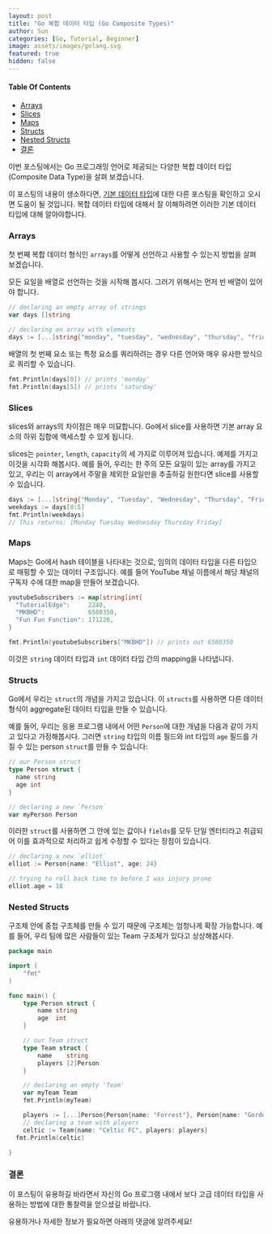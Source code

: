 ```yaml
---
layout: post
title: "Go 복합 데이터 타입 (Go Composite Types)"
author: Sun
categories: [Go, Tutorial, Beginner]
image: assets/images/golang.svg
featured: true
hidden: false
---
```

<div class="toc">
  <h4>Table Of Contents</h4>
  <nav id="TableOfContents">
    <ul>
      <li>
        <a href="#arrays">Arrays</a>
      </li>
      <li>
        <a href="#slices">Slices</a>
      </li>
      <li>
        <a href="#maps">Maps</a>
      </li>
      <li>
        <a href="#structs">Structs</a>
      </li>
      <li>
        <a href="#nestedStructs">Nested Structs</a>
      </li>
      <li>
        <a href="#conclusion">결론</a>
      </li>
    </ul>
  </nav>
</div>

이번 포스팅에서는 Go 프로그래밍 언어로 제공되는 다양한 복합 데이터 타입 (Composite Data Type)을 살펴 보겠습니다.

이 포스팅의 내용이 생소하다면, [기본 데이터 타입](../Ch02-Basic-Types-Tutorial)에 대한 다른 포스팅을 확인하고 오시면 도움이 될 것입니다. 
복합 데이터 타입에 대해서 잘 이해하려면 이러한 기본 데이터 타입에 대해 알아야합니다.

<h3 id="arrays">
  <a href="#arrays"></a>
  Arrays
</h3>

첫 번째 복합 데이터 형식인 `arrays`를 어떻게 선언하고 사용할 수 있는지 방법을 살펴 보겠습니다.

모든 요일을 배열로 선언하는 것을 시작해 봅시다. 그러기 위해서는 먼저 빈 배열이 있어야 합니다.

```go
// declaring an empty array of strings
var days []string

// declaring an array with elements
days := [...]string{"monday", "tuesday", "wednesday", "thursday", "friday", "saturday", "sunday"}
```

배열의 첫 번째 요소 또는 특정 요소를 쿼리하려는 경우 다른 언어와 매우 유사한 방식으로 쿼리할 수 있습니다.

```go
fmt.Println(days[0]) // prints 'monday'
fmt.Println(days[5]) // prints 'saturday'
```

<h3 id="slices">
  <a href="#slices"></a>
  Slices
</h3>
slices와 arrays의 차이점은 매우 미묘합니다. Go에서 slice를 사용하면 기본 array 요소의 하위 집합에 액세스할 수 있게 됩니다.

slices는 `pointer`, `length`, `capacity`의 세 가지로 이루어져 있습니다. 예제를 가지고 이것을 시각화 해봅시다. 
예를 들어, 우리는 한 주의 모든 요일이 있는 array를 가지고 있고, 우리는 이 array에서 주말을 제외한 요일만을 추출하길 원한다면 slice를 사용할 수 있습니다.

```go
days := [...]string{"Monday", "Tuesday", "Wednesday", "Thursday", "Friday", "Saturday", "Sunday"}
weekdays := days[0:5]
fmt.Println(weekdays)
// This returns: [Monday Tuesday Wednesday Thursday Friday]
```

<h3 id="maps">
  <a href="#maps"></a>
  Maps
</h3>

Maps는 Go에서 hash 테이블을 나타내는 것으로, 임의의 데이터 타입을 다른 타입으로 매핑할 수 있는 데이터 구조입니다. 
예를 들어 YouTube 채널 이름에서 해당 채널의 구독자 수에 대한 map을 만들어 보겠습니다.

```go
youtubeSubscribers := map[string]int{
  "TutorialEdge":     2240,
  "MKBHD":            6580350,
  "Fun Fun Function": 171220,
}

fmt.Println(youtubeSubscribers["MKBHD"]) // prints out 6580350
```

이것은 `string` 데이터 타입과 `int` 데이터 타입 간의 mapping을 나타냅니다.

<h3 id="structs">
  <a href="#structs"></a>
  Structs
</h3>

Go에서 우리는 `struct`의 개념을 가지고 있습니다. 이 `structs`를 사용하면 다른 데이터 형식이 aggregate된 데이터 타입을 만들 수 있습니다.

예를 들어, 우리는 응용 프로그램 내에서 어떤 `Person`에 대한 개념을 다음과 같이 가지고 있다고 가정해봅시다. 
그러면 `string` 타입의 이름 필드와 int 타입의 `age` 필드를 가질 수 있는 person `struct`를 만들 수 있습니다:

```go
// our Person struct
type Person struct {
  name string
  age int
}

// declaring a new `Person`
var myPerson Person
```
이러한 `struct`를 사용하면 그 안에 있는 값이나 `fields`를 모두 단일 엔터티라고 취급되어 이를 효과적으로 처리하고 쉽게 수정할 수 있다는 장점이 있습니다.

```go
// declaring a new `elliot`
elliot := Person{name: "Elliot", age: 24}

// trying to roll back time to before I was injury prone
elliot.age = 18
```

<h3 id="nestedStructs">
  <a href="#nestedStructs"></a>
  Nested Structs
</h3>

구조체 안에 중첩 구조체를 만들 수 있기 때문에 구조체는 엄청나게 확장 가능합니다. 
예를 들어, 우리 팀에 많은 사람들이 있는 Team 구조체가 있다고 상상해봅시다.

```go
package main

import (
    "fmt"
)

func main() {
    type Person struct {
        name string
        age  int
    }

    // our Team struct
    type Team struct {
        name    string
        players [2]Person
    }

    // declaring an empty 'Team'
    var myTeam Team
    fmt.Println(myTeam)

    players := [...]Person{Person{name: "Forrest"}, Person{name: "Gordon"}}
    // declaring a team with players
    celtic := Team{name: "Celtic FC", players: players}
  fmt.Println(celtic)

}
```

<h3 id="conclusion">
  <a href="#conclusion"></a>
  결론
</h3>

이 포스팅이 유용하길 바라면서 자신의 Go 프로그램 내에서 보다 고급 데이터 타입을 사용하는 방법에 대한 통찰력을 얻으셨길 바랍니다.

유용하거나 자세한 정보가 필요하면 아래의 댓글에 알려주세요!
